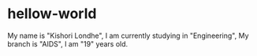 # hellow-world
My name is "Kishori Londhe",
I am currently studying in "Engineering",
My branch is "AIDS",
I am "19" years old.
